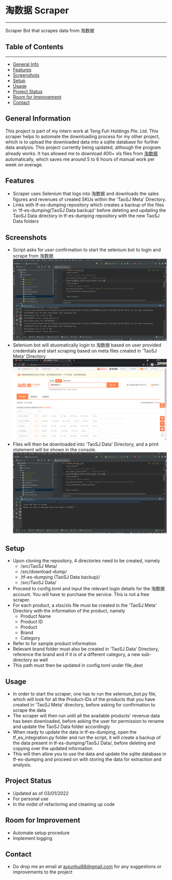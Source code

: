 # 淘数据 Scraper
 <hr />
Scraper Bot that scrapes data from 淘数据

## Table of Contents
 <hr />

* [General Info](#general-information)
* [Features](#features)
* [Screenshots](#screenshots)
* [Setup](#setup)
* [Usage](#usage)
* [Project Status](#project-status)
* [Room for Improvement](#room-for-improvement)
* [Contact](#contact)

## General Information
This project is part of my intern work at Teng Fuh Holdings Pte. Ltd. This scraper
helps to automate the downloading process for my other project, which is to upload the
downloaded data into a sqlite database for further data analysis. This project currently being
updated, although the program already works. It has allowed me to download 400+ xls files
from [淘数据](https://taosj.com/) automatically, which saves me around 5 to 6 hours of manual work per week on average.

## Features
* Scraper uses Selenium that logs into 淘数据 and downloads the sales figures and revenues of created SKUs within the 'TaoSJ Meta' Directory.
* Links with tf-es-dumping repository which creates a backup of the files in 'tf-es-dumping(TaoSJ Data backup)' before deleting and updating the TaoSJ Data directory in tf-es-dumping repository with the new TaoSJ Data folders

## Screenshots
* Script asks for user confirmation to start the selenium bot to login and scrape from 淘数据 ![Start selenium bot](screenshots/files_downloaded_to_TaoSJ_Data.png?raw=true)
* Selenium bot will atuomatically login to 淘数据 based on user provided credentials and start scraping based on meta files created in 'TaoSJ Meta' Directory ![Selenium bot downloading](screenshots/selenium_bot.png?raw=true)
* Files will then be downloaded into 'TaoSJ Data' Directory, and a print statement will be shown in the console. ![Files downloaded](screenshots/scraping_from_taosj.png?raw=true)
## Setup
* Upon cloning the repository, 4 directories need to be created, namely
    * /src/TaoSJ Meta/
    * /src/download-dump/
    * /tf-es-dumping (TaoSJ Data backup)/
    * /src/TaoSJ Data/
* Proceed to config.toml and input the relevant login details for the 淘数据 account. You will have to purchase the service. This is not a free scraper.
* For each product, a xlsx/xls file must be created in the 'TaoSJ Meta' Directory with the information of the product, namely
  * Product Name
  * Product ID
  * Product
  * Brand
  * Category
* Refer to <folder> for sample product information
* Relevant brand folder must also be created in 'TaoSJ Data' Directory, reference the brand and if it is of a different category, a new sub-directory as well
* This path must then be updated in config.toml under file_dest

## Usage
* In order to start the scraper, one has to run the selenium_bot.py file, which will look for all the Product-IDs of the products that you have created in 'TaoSJ Meta' directory, before asking for confirmation to scrape the data
* The scraper will then run until all the available products' revenue data has been downloaded, before asking the user for permission to rename and update the TaoSJ Data folder accordingly
* When ready to update the data in tf-es-dumping, open the tf_es_integration.py folder and run the script, it will create a backup of the data present in tf-es-dumping/TaoSJ Data/, before deleting and copying over the updated information
* This will then allow you to use the data and update the sqlite database in tf-es-dumping and proceed on with storing the data for extraction and analysis.

## Project Status
* Updated as of 03/01/2022
* For personal use
* In the midst of refactoring and cleaning up code

## Room for Improvement
* Automate setup procedure
* Implement logging

## Contact
* Do drop me an email at aujunhui88@gmail.com for any suggestions or improvements to the project

